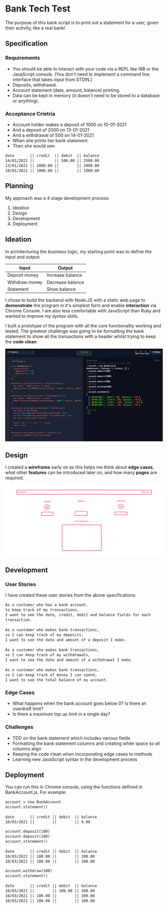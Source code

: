 # Bank Tech Test 

The purpose of this bank script is to print out a statement for a user, given their activity, like a real bank!  
  
## Specification

### Requirements

* You should be able to interact with your code via a REPL like IRB or the JavaScript console. (You don't need to implement a command line interface that takes input from STDIN.)
* Deposits, withdrawal.
* Account statement (date, amount, balance) printing.
* Data can be kept in memory (it doesn't need to be stored to a database or anything).

### Acceptance Crietria 

* Account holder makes a deposit of 1000 on 10-01-2021 
* And a deposit of 2000 on 13-01-2021  
* And a withdrawal of 500 on 14-01-2021
* When she prints her bank statement  
* Then she would see:  

```
date       || credit  || debit  || balance  
14/01/2021 ||         || 500.00 || 2500.00  
13/01/2021 || 2000.00 ||        || 3000.00  
10/01/2021 || 1000.00 ||        || 1000.00  
```

## Planning 

My approach was a 4 stage development process:

1. Ideation
2. Design 
3. Development 
4. Deployment 

## Ideation 

In architecturing the business logic, my starting point was to define the input and output:

| Input          | Output           |
| ---------------|----------------- |
| Deposit money  | Increase balance |
| Withdraw money | Decrease balance |
| Statement      | Show balance     |

I chose to build the backend with Node.JS with a static web page to **demonstrate** the program in
it's simplest form and enable **interaction** via Chrome Console. I am also less comfortable with 
JavaScript than Ruby and wanted to improve my syntax skills. 

I built a prototype of the program with all the core functionality working and tested. The greatest
challenge was going to be formatting the bank statement to show all the transactions with a header
whilst trying to keep the **code clean**. 

![Alt text](images/Node-JS-screenshot2.png?raw=true)

## Design 

I created a **wireframe** early on as this helps me think about **edge cases**, what other **features** can 
be introduced later on, and how many **pages** are required. 

![Alt text](images/Wireframe.png?raw=true)

## Development 

### User Stories 
I have created these user stories from the above specifications.

```
As a customer who has a bank account,
to keep track of my transactions, 
I want to see the date, credit, debit and balance fields for each transaction.

As a customer who makes bank transactions, 
so I can keep track of my deposits,
I want to see the date and amount of a deposit I make.

As a customer who makes bank transactions, 
so I can keep track of my withdrawals, 
I want to see the date and amount of a withdrawal I make.

As a customer who makes bank transactions, 
so I can keep track of money I can spend, 
I want to see the total balance of my account. 
```

### Edge Cases 
* What happens when the bank account goes below 0? Is there an overdraft limit?
* Is there a maximum top up limit in a single day?

### Challenges 
* TDD on the bank statement which includes various fields 
* Formatting the bank statement columns and creating white space so all columns align 
* Keeping the code clean when incorporating edge cases to methods 
* Learning new JavaScript syntax in the development process 

## Deployment 

You can run this in Chrome console, using the functions defined in BankAccount.js. For example:

```
account = new BankAccount
account.statement()

date       || credit || debit  || balance
10/03/2021 ||        ||        || 0.00
```

```
account.deposit(100)
account.deposit(100)
account.statement()

date       || credit || debit  || balance
10/03/2021 || 100.00 ||        || 200.00
10/03/2021 || 100.00 ||        || 100.00
```

```
account.withdraw(100)
account.statement()

date       || credit || debit  || balance
10/03/2021 ||        || 100.00 || 100.00
10/03/2021 || 100.00 ||        || 200.00
10/03/2021 || 100.00 ||        || 100.00
```





